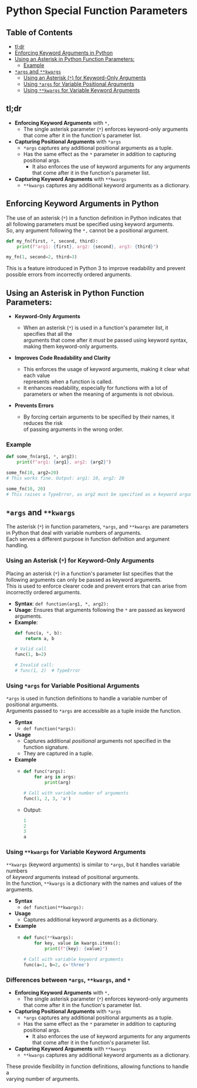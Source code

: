 
# Python Special Function Parameters


## Table of Contents  

- [tl;dr](#tldr)  
- [Enforcing Keyword Arguments in Python](#enforcing-keyword-arguments-in-python)
- [Using an Asterisk in Python Function Parameters:](#using-an-asterisk-in-python-function-parameters)  
    - [Example](#example)  
- [`*args` and `**kwargs`](#args-and-kwargs)  
    - [Using an Asterisk (`*`) for Keyword-Only Arguments](#using-an-asterisk--for-keyword-only-arguments)  
    - [Using `*args` for Variable Positional Arguments](#using-args-for-variable-positional-arguments)  
    - [Using `**kwargs` for Variable Keyword Arguments](#using-kwargs-for-variable-keyword-arguments)  



## tl;dr  

- **Enforcing Keyword Arguments** with `*,`
    * The single asterisk parameter (`*`) enforces keyword-only arguments that 
      come after it in the function's parameter list.  
- **Capturing Positional Arguments** with `*args`
    * `*args` captures any additional positional arguments as a tuple.  
    * Has the same effect as the `*` parameter in addition to capturing positional args.  
        * It also enforces the use of keyword arguments for any arguments  
          that come after it in the function's parameter list.  
- **Capturing Keyword Arguments** with `**kwargs`
    * `**kwargs` captures any additional keyword arguments as a dictionary.  


## Enforcing Keyword Arguments in Python  

The use of an asterisk (`*`) in a function definition in Python indicates that  
all following parameters must be specified using keyword arguments.  
So, any argument following the `*,` cannot be a positional argument.  

```python  
def my_fn(first, *, second, third):  
    print(f"arg1: {first}, arg2: {second}, arg3: {third}")  

my_fn(1, second=2, third=3) 
```

This is a feature introduced in Python 3 to improve readability and 
prevent possible errors from incorrectly ordered arguments.  

## Using an Asterisk in Python Function Parameters:  

- **Keyword-Only Arguments** 
    * When an asterisk (`*`) is used in a function's parameter list, it specifies that all the  
      arguments that come after it *must* be passed using keyword syntax, making 
      them keyword-only arguments.  

- **Improves Code Readability and Clarity** 
    * This enforces the usage of keyword arguments, making it clear what each value  
      represents when a function is called.  
    * It enhances readability, especially for functions with a lot of parameters or 
      when the meaning of arguments is not obvious.  

- **Prevents Errors** 
    * By forcing certain arguments to be specified by their names, it reduces the risk  
      of passing arguments in the wrong order.  

### Example  

```python  
def some_fn(arg1, *, arg2):  
    print(f"arg1: {arg1}, arg2: {arg2}")  

some_fn(10, arg2=20)  
# This works fine. Output: arg1: 10, arg2: 20  

some_fn(10, 20)  
# This raises a TypeError, as arg2 must be specified as a keyword argument.  
```

## `*args` and `**kwargs`
The asterisk (`*`) in function parameters, `*args`, and `**kwargs` are parameters in Python that deal with variable numbers of arguments.  
Each serves a different purpose in function definition and argument handling.  

### Using an Asterisk (`*`) for Keyword-Only Arguments  

Placing an asterisk (`*`) in a function's parameter list specifies that the following arguments can only be passed as keyword arguments.  
This is used to enforce clearer code and prevent errors that can arise from incorrectly ordered arguments.  

- **Syntax**: `def function(arg1, *, arg2):`
- **Usage**: Ensures that arguments following the `*` are passed as keyword arguments.  
- **Example**:  
    ```python  
    def func(a, *, b):  
        return a, b  
    
    # Valid call  
    func(1, b=2)  
    
    # Invalid call:  
    # func(1, 2)  # TypeError  
    ```

### Using `*args` for Variable Positional Arguments  

`*args` is used in function definitions to handle a variable number of positional arguments.  
Arguments passed to `*args` are accessible as a tuple inside the function.  

- **Syntax** 
    * `def function(*args):`
- **Usage**  
    * Captures additional *positional* arguments not specified in the function signature.  
    * They are captured in a tuple.  
- **Example**  
   * ```python  
     def func(*args):  
         for arg in args:  
             print(arg)  
     
     # Call with variable number of arguments  
     func(1, 2, 3, 'a')  
     ```
    * Output:  
      ```py  
      1  
      2
      3
      a  
      ```

### Using `**kwargs` for Variable Keyword Arguments  

`**kwargs` (keyword arguments) is similar to `*args`, but it handles variable numbers  
of *keyword* arguments instead of positional arguments.  
In the function, `**kwargs` is a dictionary with the names and values of the arguments.  

- **Syntax** 
    * `def function(**kwargs):`
- **Usage** 
    * Captures additional keyword arguments as a dictionary.  
- **Example**  
    * ```python  
      def func(**kwargs):  
          for key, value in kwargs.items():  
              print(f"{key}: {value}")  
      
      # Call with variable keyword arguments  
      func(a=1, b=2, c='three')  
      ```


### Differences between `*args`, `**kwargs`, and `*`

- **Enforcing Keyword Arguments** with `*,`
    * The single asterisk parameter (`*`) enforces keyword-only arguments that 
      come after it in the function's parameter list.  
- **Capturing Positional Arguments** with `*args`
    * `*args` captures any additional positional arguments as a tuple.  
    * Has the same effect as the `*` parameter in addition to capturing positional args.  
        * It also enforces the use of keyword arguments for any arguments  
          that come after it in the function's parameter list.  
- **Capturing Keyword Arguments** with `**kwargs`
    * `**kwargs` captures any additional keyword arguments as a dictionary.  


These provide flexibility in function definitions, allowing functions to handle a  
varying number of arguments.  




